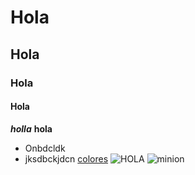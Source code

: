 # Hola
## Hola
### Hola 
#### Hola
**_holla_**
**hola**
- Onbdcldk
- jksdbckjdcn
[colores](https://sanzo-wada.dmbk.io/)
![HOLA](https://static.wikia.nocookie.net/minion/images/3/34/Los_Minions.jpg/revision/latest?cb=20240201133153&path-prefix=es)
![minion](minion.webp)
